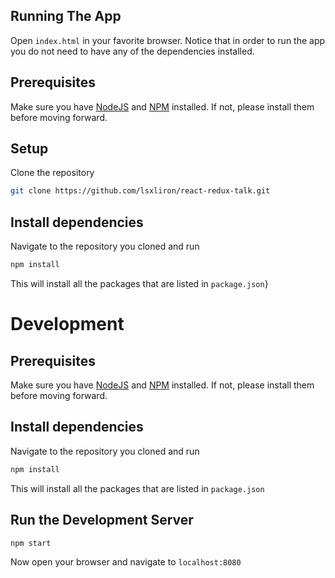 ## Running The App
Open `index.html` in your favorite browser. Notice that in order to run the app you do not need to have any of the dependencies installed.

## Prerequisites
Make sure you have [NodeJS](https://nodejs.org/en/download/) and [NPM](http://blog.npmjs.org/post/85484771375/how-to-install-npm) installed. If not, please install them before moving forward.

## Setup
Clone the repository
```bash
git clone https://github.com/lsxliron/react-redux-talk.git
```

## Install dependencies
Navigate to the repository you cloned and run 
```bash
npm install
```
This will install all the packages that are listed in `package.json`}

# Development

## Prerequisites
Make sure you have [NodeJS](https://nodejs.org/en/download/) and [NPM](http://blog.npmjs.org/post/85484771375/how-to-install-npm) installed. If not, please install them before moving forward.


## Install dependencies
Navigate to the repository you cloned and run 
```bash
npm install
```
This will install all the packages that are listed in `package.json`

## Run the Development Server
```bash
npm start
```

Now open your browser and navigate to  `localhost:8080`